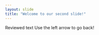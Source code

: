 ```yaml
---
layout: slide
title: "Welcome to our second slide!"
---
```

Reviewed text
Use the left arrow to go back!
